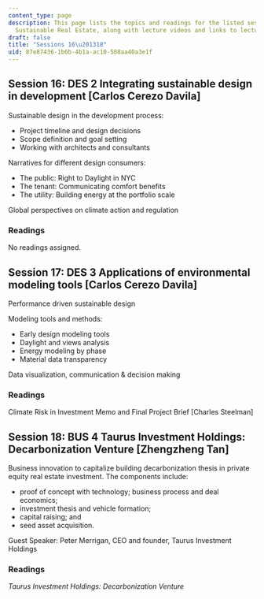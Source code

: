 ```yaml
---
content_type: page
description: This page lists the topics and readings for the listed sessions of 11.350
  Sustainable Real Estate, along with lecture videos and links to lecture slides.
draft: false
title: "Sessions 16\u201318"
uid: 87e87436-1b6b-4b1a-ac10-508aa40a3e1f
---
```

## Session 16: DES 2 Integrating sustainable design in development \[Carlos Cerezo Davila\]  

Sustainable design in the development process: 

- Project timeline and design decisions   
- Scope definition and goal setting   
- Working with architects and consultants   

Narratives for different design consumers:   

- The public: Right to Daylight in NYC   
- The tenant: Communicating comfort benefits   
- The utility: Building energy at the portfolio scale   

Global perspectives on climate action and regulation   

### Readings

No readings assigned.

## Session 17: DES 3 Applications of environmental modeling tools \[Carlos Cerezo Davila\]   

Performance driven sustainable design   

Modeling tools and methods:  

- Early design modeling tools   
- Daylight and views analysis   
- Energy modeling by phase   
- Material data transparency   

Data visualization, communication & decision making

### Readings

Climate Risk in Investment Memo and Final Project Brief \[Charles Steelman\]

## Session 18: BUS 4 Taurus Investment Holdings: Decarbonization Venture \[Zhengzheng Tan\]  

Business innovation to capitalize building decarbonization thesis in private equity real estate investment. The components include:

- proof of concept with technology; business process and deal economics; 
- investment thesis and vehicle formation; 
- capital raising; and 
- seed asset acquisition.    

Guest Speaker: Peter Merrigan, CEO and founder, Taurus Investment Holdings

### Readings

*Taurus Investment Holdings: Decarbonization Venture*